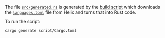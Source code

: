 The file [`src/generated.rs`](src/generated.rs) is generated by the [build script](script/src/main.rs) which downloads the [`languages.toml`](https://raw.githubusercontent.com/helix-editor/helix/479c3b55847eae060b69e6f0eda0bd95d93a7fa0/languages.toml) file from Helix and turns that into Rust code.

To run the script:

```sh
cargo generate script/Cargo.toml
```
